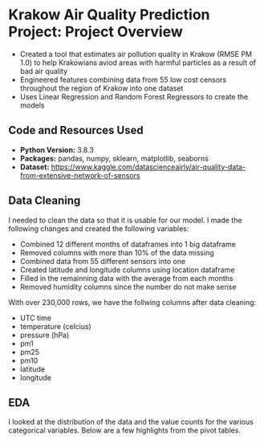 # Krakow Air Quality Prediction Project: Project Overview
* Created a tool that estimates air pollution quality in Krakow (RMSE PM 1.0) to help Krakowians aviod areas with harmful particles as a result of bad air quality
* Engineered features combining data from 55 low cost censors throughout the region of Krakow into one dataset
* Uses Linear Regression and Random Forest Regressors to create the models

## Code and Resources Used
* **Python Version:** 3.8.3
* **Packages:** pandas, numpy, sklearn, matplotlib, seaborns
* **Dataset:** https://www.kaggle.com/datascienceairly/air-quality-data-from-extensive-network-of-sensors

## Data Cleaning
I needed to clean the data so that it is usable for our model. I made the following changes and created the following variables:
* Combined 12 different months of dataframes into 1 big dataframe
* Removed columns with more than 10% of the data missing
* Combined data from 55 different sensors into one
* Created latitude and longitude columns using location dataframe
* Filled in the remainning data with the average from each months 
* Removed humidity columns since the number do not make sense

With over 230,000 rows, we have the follwing columns after data cleaning:
* UTC time
* temperature (celcius)
* pressure (hPa)
* pm1
* pm25
* pm10
* latitude
* longitude

## EDA
I looked at the distribution of the data and the value counts for the various categorical variables. Below are a few highlights from the pivot tables.

